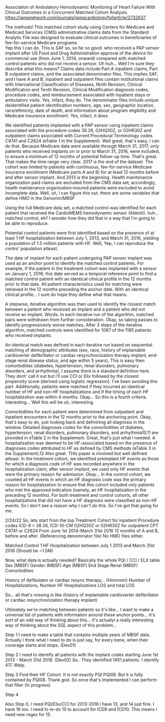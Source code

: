  Association of Ambulatory Hemodynamic Monitoring of Heart Failure With Clinical Outcomes in a Concurrent Matched Cohort Analysis.
 https://jamanetwork.com/journals/jamacardiology/fullarticle/2732637

 The methods!
 This matched cohort study using Centers for Medicare and Medicaid Services (CMS) administrative claims data from the Standard Analytic File was designed to evaluate clinical outcomes in beneficiaries of fee-for-service Medicare programs\
    Yep this I can do. This is SAF so, so far so good. 
  who received a PAP sensor implant after US Food and Drug Administration approval of the device for commercial use (from June 1, 2014, onward) compared with matched control patients who did not receive a sensor. 
    Uh huh... Well I'm sure they describe what this means? 
  Claims data include Part A inpatient claims, Part B outpatient claims, and the associated denominator files.
    This implies SAF, and I have A and B.
  Inpatient and outpatient files contain institutional claims with International Classification of Diseases, Ninth Revision, Clinical Modification and Tenth Revision, Clinical Modification diagnosis codes, procedure codes, and reimbursement associated with inpatient stays or ambulatory visits. 
    Yes, infact, they do. 
  The denominator files include unique deidentified patient identification numbers, age, sex, geographic location, race/ethnicity, date of death, and information about program eligibility and Medicare insurance enrollment.
    Yes, infact, it does. 

We identified patients implanted with a PAP sensor using inpatient claims associated with the procedure codes 38.26, 02HQ30Z, or 02HR30Z and outpatient claims associated with Current Procedural Terminology codes C9741 and C2624 (eTable 1 in the Supplement). 
    Well great, that's easy, I can do that. 
Because Medicare data were available through March 31, 2017, only patients who received implants on or prior to March 31, 2016, were included, to ensure a minimum of 12 months of potential follow-up time. 
    That's great. That makes the time range very clear. 2017 is the end of the dataset.
The cohort was limited to patients with continuous, fee-for-service Medicare insurance enrollment (Medicare parts A and B) for at least 12 months before and after sensor implant. 
    And 2013 is the beginning. 
Health maintenance organization paid claims are excluded from the CMS data set; accordingly, health maintenance organization–insured patients were excluded to avoid incomplete data.
    Well, uh, I can figure this out. there are some variables that define HMO in the Denomin/MBSF

Using the full Medicare data set, a matched control was identified for each patient that received the CardioMEMS hemodynamic sensor (Abbott). 
    huh... matched control, eh? I wonder how they did that in a way that I'm going to be able to reproduce.

Potential control patients were first identified based on the presence of at least 1 HF hospitalization between July 1, 2013, and March 31, 2016, yielding a population of 1.5 million patients with HF. 
    Well, Yep, I can reproduce the contro' population atleast.

The date of implant for each patient undergoing PAP sensor implant was used as an anchor point to identify the matched control patients. For example, if the patient in the treatment cohort was implanted with a sensor on January 1, 2016, this date served as a temporal reference point to find a matched control patient with an identical clinical profile in the 12 months prior to that date. All patient characteristics used for matching were retrieved in the 12 months preceding the anchor date.
    With an identical clinical profile... I sure do hope they define what that means.

A stepwise, iterative algorithm was then used to identify the closest match between a patient who received an implant and a patient who did not receive an implant. 
    Words.
In each iterative run of the algorithm, matched pairs were withdrawn from further consideration. 
    Okay, so taking passes to identify progressivavly worse matches,
After 3 steps of the iterative algorithm, matched controls were identified for 1087 of the 1185 patients who received implants. 

An identical match was defined in each iterative run based on sequential matching of demographic attributes (sex, race, history of implantable cardioverter defibrillator or cardiac resynchronization therapy implant, end-stage renal disease status, and age within 5 years), 
    This is easy
then comorbidities (diabetes, hypertension, renal disorders, pulmonary disorders, and arrhythmia), 
    I assume there is a standard definition here. They dont' call it out but i'll use CCI or Elix
followed by the closest propensity score (derived using logistic regression). 
    I've been avoiding this part. 
Additionally, patients were matched if they incurred an identical number of HF and non-HF hospitalizations and if the timing of each HF hospitalization was within 4 months. 
    Okay... So this is a fourth criteria. interesting... Well this will be uh, interesting. 


Comorbidities for each patient were determined from outpatient and inpatient encounters in the 12 months prior to the anchoring point. 
    Okay, that's easy to do, just looking back and definining all diagnosis in the window. 
Detailed diagnoses codes for the comorbidities of diabetes, hypertension, renal disorders, pulmonary disorders, and arrhythmia10,11 are provided in eTable 2 in the Supplement. 
    Great, that's just what I needed. 
A hospitalization was deemed to be HF-associated based on the presence of diagnoses codes attributed to HF as defined by CMS methods (eTable 3 in the Supplement).12 
    Also great. THis paper is involved but well defined atleast. 
In the treatment cohort, we identified preimplant HF events as those for which a diagnosis code of HF was recorded anywhere in the hospitalization claim; after sensor implant, we used only HF events that were the primary reason for admission.
    Okay...
In the control cohort, we counted all HF events in which an HF diagnosis code was the primary reason for hospitalization to ensure that this cohort included only patients who met the approved indication (namely, an HF hospitalization in the preceding 12 months). For both treatment and control cohorts, all other hospitalizations that did not have a HF diagnosis were classified as non-HF events.
    So I don't see a reason why I can't do this. So I've got that going for me. 



2/24/22
So, lets start from the top
Treatment Cohort
    for inpatient Procedure codes ICD-9 = 38.26, ICD-10-CM 02HQ30Z or 02HR30Z
    for outpatient  CPT C9741 or C2624
From June 1st 2014-March 31st 2016
12 months of A and B, before and after. (Referencing denominator file)
No HMO files either. 

Matched Control
1 HF Hospitalization between July 1 2013 and March 31st 2016
    (Should be ~1.5M)


Now, what data is actually needed?
Basically the whole PQI / CCI / ELX table
Sex (MBSF)
Gender (MBSF)
Age (MBSF)
End Stage Renal (MBSF)
Comorbidities

History of defibulator or cardiac resync therapy... (Hmmmm)
Number of Hospitalizations, Number HF Hospitalizations
LOS and total LOS


So... all that's missing is like 
(history of implantable cardioverter defibrillator or cardiac resynchronization therapy implant)

Ultimately we're matching between patients so it's like... I want to make a universal list of patients with information around these anchor points...
It's sort of an odd way of thinking about this... it's actualyl a really interesting way of thinking about the SQL aspect of this problem...

Step 1
    I need to make a table that contains multiple years of MBSF data.
    Actually I think what I need to do is just say, for every bene, when their coverage starts and stops. (Dev01)

Step 2
    I need to identify all patients with the implant codes starting June 1st 2013 - March 31st 2016. (Dev02)
    So.. They identified 1451 patients. I identify 417. Welp. 

Step 3
    Find their HF Cohort.
    It is not exactly PQI PQI08. But it is fully contained by PQI08. Thank god. So once that's implemented I can perform that filter (In progress)

Step 4


Also Step 0, I need PQI/Elix/CCI for 2013-2016
I have 13, and 14 just fine.
I have 16 too.
I need to re-do 15 to account for ICD9 and ICD10.
This means I need new regex for 15. 